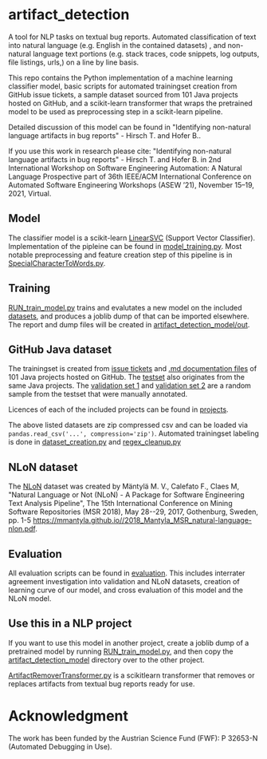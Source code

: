 # artifact_detection
A tool for NLP tasks on textual bug reports.
Automated classification of text into natural language (e.g. English in the contained datasets) , and non-natural language text portions (e.g. stack traces, code snippets, log outputs, file listings, urls,) on a line by line basis.

This repo contains the Python implementation of a machine learning classifier model, basic scripts for automated trainingset creation from GitHub issue tickets, a sample dataset sourced from 101 Java projects hosted on GitHub, and a scikit-learn transformer that wraps the pretrained model to be used as preprocessing step in a scikit-learn pipeline.

Detailed discussion of this model can be found in "Identifying non-natural language artifacts in bug reports" - Hirsch T. and Hofer B..

If you use this work in research please cite:
"Identifying non-natural language artifacts in bug reports" - Hirsch T. and Hofer B. in 2nd International Workshop on Software Engineering Automation: A Natural Language Prospective part of 36th IEEE/ACM International Conference on Automated Software Engineering Workshops (ASEW ’21), November 15–19, 2021, Virtual.

## Model
The classifier model is a scikit-learn [LinearSVC](https://scikit-learn.org/stable/modules/generated/sklearn.svm.LinearSVC.html) (Support Vector Classifier).
Implementation of the pipleine can be found in [model_training.py](artifact_detection_model/model_training.py).
Most notable preprocessing and feature creation step of this pipeline is in [SpecialCharacterToWords.py](artifact_detection_model/SpecialCharacterToWords.py).

## Training
[RUN_train_model.py](artifact_detection_model/RUN_train_model.py) trains and evalutates a new model on the included [datasets](datasets), and produces a joblib dump of that can be imported elsewhere.
The report and dump files will be created in [artifact_detection_model/out](artifact_detection_model/out).

## GitHub Java dataset
The trainingset is created from [issue tickets](datasets/training_set_bug_reports.csv.zip) and [.md documentation files](datasets/documentation_set.csv.zip) of 101 Java projects hosted on GitHub.
The [testset](datasets/test_set_bug_reports.csv.zip) also originates from the same Java projects.
The [validation set 1](datasets/validation_set_researcher_1.csv.zip) and [validation set 2](datasets/validation_set_researcher_2.csv.zip) are a random sample from the testset that were manually annotated.

Licences of each of the included projects can be found in [projects](datasets/licences).

The above listed datasets are zip compressed csv and can be loaded via `pandas.read_csv('...', compression='zip')`.
Automated trainingset labeling is done in [dataset_creation.py](artifact_detection_model/dataset_creation.py) and [regex_cleanup.py](artifact_detection_model/regex_cleanup.py)

## NLoN dataset
The [NLoN](https://github.com/M3SOulu/NLoN) dataset was created by Mäntylä M. V., Calefato F., Claes M, "Natural Language or Not (NLoN) - A Package for Software Engineering Text Analysis Pipeline", The 15th International Conference on Mining Software Repositories (MSR 2018), May 28--29, 2017, Gothenburg, Sweden, pp. 1-5 https://mmantyla.github.io//2018_Mantyla_MSR_natural-language-nlon.pdf.

## Evaluation
All evaluation scripts can be found in [evaluation](evaluation). This includes interrater agreement investigation into validation and NLoN datasets, creation of learning curve of our model, and cross evaluation of this model and the NLoN model.

## Use this in a NLP project
If you want to use this model in another project, create a joblib dump of a pretrained model by running [RUN_train_model.py](artifact_detection_model/RUN_train_model.py.py), and then copy the [artifact_detection_model](artifact_detection_model) directory over to the other project.

[ArtifactRemoverTransformer.py](artifact_detection_model/transformer/ArtifactRemoverTransformer.py) is a scikitlearn transformer that removes or replaces artifacts from textual bug reports ready for use.

# Acknowledgment
The work has been funded by the Austrian Science Fund (FWF): P 32653-N (Automated Debugging in Use).
